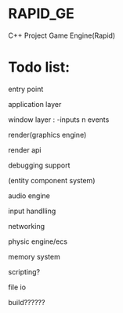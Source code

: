 # RAPID_GE
C++ Project Game Engine(Rapid)


# Todo list:
entry point

application layer

window layer : -inputs n events

render(graphics engine)

render api

debugging support

(entity component system)

audio engine

input handlling

networking

physic engine/ecs 

memory system

scripting?

file io

build??????
